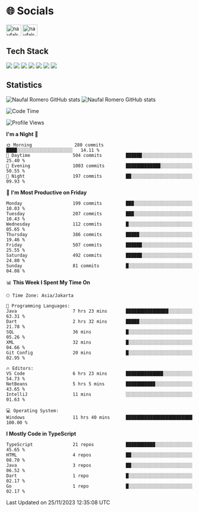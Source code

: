 <h1 align="">🌐 Socials</h1>
<p align="left">
<a href="https://linkedin.com/in/naufal-romero-putra-pratama-9ab816177/" target="blank"><img align="center" src="https://raw.githubusercontent.com/rahuldkjain/github-profile-readme-generator/master/src/images/icons/Social/linked-in-alt.svg" alt="naufalromero" height="30" width="40" /></a>
<a href="https://instagram.com/naufalromero" target="blank"><img align="center" src="https://raw.githubusercontent.com/rahuldkjain/github-profile-readme-generator/master/src/images/icons/Social/instagram.svg" alt="naufalromero" height="30" width="40" /></a>
</p>


<h2 align="">Tech Stack</h2>
<div align="">
  <img src="https://img.shields.io/badge/next.js-000000?style=for-the-badge&logo=nextdotjs&logoColor=white"/>
 <img src="https://img.shields.io/badge/typescript-%23007ACC.svg?style=for-the-badge&logo=typescript&logoColor=white"/>
 <img src="https://img.shields.io/badge/react-%2320232a.svg?style=for-the-badge&logo=react&logoColor=%2361DAFB"/>
 <img src="https://img.shields.io/badge/tailwindcss-%2338B2AC.svg?style=for-the-badge&logo=tailwind-css&logoColor=white"/>
 <img src="https://img.shields.io/badge/Prisma-3982CE?style=for-the-badge&logo=Prisma&logoColor=white"/>
 <img src="https://img.shields.io/badge/javascript-%23323330.svg?style=for-the-badge&logo=javascript&logoColor=%23F7DF1E"/>
 <img src="https://img.shields.io/badge/java-%23ED8B00.svg?style=for-the-badge&logo=openjdk&logoColor=white"/>
</div>


<h2 align="">Statistics</h2>
<div align="">
<img src="https://github-readme-stats-xi-nine-74.vercel.app/api?username=romves&show_icons=true&theme=tokyonight&include_all_commits=true&count_private=true" alt="Naufal Romero GitHub stats"/>
<img src="https://github-readme-stats-xi-nine-74.vercel.app/api/top-langs/?username=romves&theme=tokyonight&hide_border=false&include_all_commits=true&count_private=true&layout=compact" alt="Naufal Romero GitHub stats"/>
</div>

<!--START_SECTION:waka-->
![Code Time](http://img.shields.io/badge/Code%20Time-515%20hrs%2022%20mins-blue)

![Profile Views](http://img.shields.io/badge/Profile%20Views-19-blue)

**I'm a Night 🦉** 

```text
🌞 Morning                280 commits         ████░░░░░░░░░░░░░░░░░░░░░   14.11 % 
🌆 Daytime                504 commits         ██████░░░░░░░░░░░░░░░░░░░   25.40 % 
🌃 Evening                1003 commits        █████████████░░░░░░░░░░░░   50.55 % 
🌙 Night                  197 commits         ██░░░░░░░░░░░░░░░░░░░░░░░   09.93 % 
```
📅 **I'm Most Productive on Friday** 

```text
Monday                   199 commits         ███░░░░░░░░░░░░░░░░░░░░░░   10.03 % 
Tuesday                  207 commits         ███░░░░░░░░░░░░░░░░░░░░░░   10.43 % 
Wednesday                112 commits         █░░░░░░░░░░░░░░░░░░░░░░░░   05.65 % 
Thursday                 386 commits         █████░░░░░░░░░░░░░░░░░░░░   19.46 % 
Friday                   507 commits         ██████░░░░░░░░░░░░░░░░░░░   25.55 % 
Saturday                 492 commits         ██████░░░░░░░░░░░░░░░░░░░   24.80 % 
Sunday                   81 commits          █░░░░░░░░░░░░░░░░░░░░░░░░   04.08 % 
```


📊 **This Week I Spent My Time On** 

```text
🕑︎ Time Zone: Asia/Jakarta

💬 Programming Languages: 
Java                     7 hrs 23 mins       ████████████████░░░░░░░░░   63.31 % 
Dart                     2 hrs 32 mins       █████░░░░░░░░░░░░░░░░░░░░   21.78 % 
SQL                      36 mins             █░░░░░░░░░░░░░░░░░░░░░░░░   05.26 % 
XML                      32 mins             █░░░░░░░░░░░░░░░░░░░░░░░░   04.66 % 
Git Config               20 mins             █░░░░░░░░░░░░░░░░░░░░░░░░   02.95 % 

🔥 Editors: 
VS Code                  6 hrs 23 mins       ██████████████░░░░░░░░░░░   54.73 % 
NetBeans                 5 hrs 5 mins        ███████████░░░░░░░░░░░░░░   43.65 % 
IntelliJ                 11 mins             ░░░░░░░░░░░░░░░░░░░░░░░░░   01.63 % 

💻 Operating System: 
Windows                  11 hrs 40 mins      █████████████████████████   100.00 % 
```

**I Mostly Code in TypeScript** 

```text
TypeScript               21 repos            ███████████░░░░░░░░░░░░░░   45.65 % 
HTML                     4 repos             ██░░░░░░░░░░░░░░░░░░░░░░░   08.70 % 
Java                     3 repos             ██░░░░░░░░░░░░░░░░░░░░░░░   06.52 % 
Dart                     1 repo              █░░░░░░░░░░░░░░░░░░░░░░░░   02.17 % 
Go                       1 repo              █░░░░░░░░░░░░░░░░░░░░░░░░   02.17 % 
```




 Last Updated on 25/11/2023 12:35:08 UTC
<!--END_SECTION:waka-->

